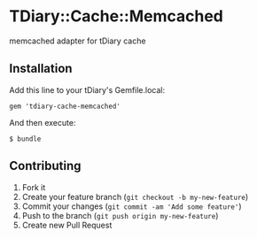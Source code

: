 # TDiary::Cache::Memcached

memcached adapter for tDiary cache

## Installation

Add this line to your tDiary's Gemfile.local:

    gem 'tdiary-cache-memcached'

And then execute:

    $ bundle

## Contributing

1. Fork it
2. Create your feature branch (`git checkout -b my-new-feature`)
3. Commit your changes (`git commit -am 'Add some feature'`)
4. Push to the branch (`git push origin my-new-feature`)
5. Create new Pull Request
